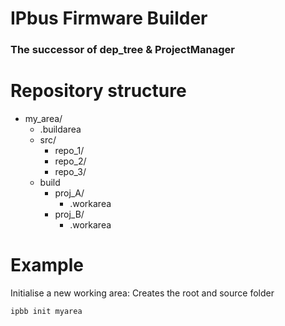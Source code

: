 # IPbus Firmware Builder

### The successor of dep_tree & ProjectManager

# Repository structure
 * my_area/
   * .buildarea
   * src/
     * repo_1/
     * repo_2/
     * repo_3/
   * build
     * proj_A/
       * .workarea
     * proj_B/
       * .workarea

# Example

Initialise a new working area: Creates the root and source folder

```
ipbb init myarea
```
